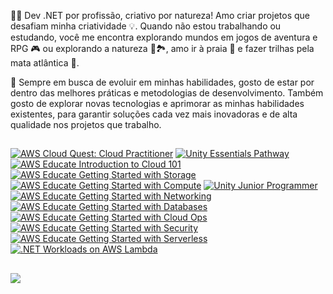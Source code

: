👨‍💻 Dev .NET por profissão, criativo por natureza! Amo criar projetos que desafiam minha criatividade 💡. Quando não estou trabalhando ou estudando, você me encontra explorando mundos em jogos de aventura e RPG 🎮 ou explorando a natureza 🌴🏞️, amo ir à praia 🌊 e fazer trilhas pela mata atlântica 🌿.

🔎 Sempre em busca de evoluir em minhas habilidades, gosto de estar por dentro das melhores práticas e metodologias de desenvolvimento. Também gosto de explorar novas tecnologias e aprimorar as minhas habilidades existentes, para garantir soluções cada vez mais inovadoras e de alta qualidade nos projetos que trabalho.

##

<!--START_SECTION:badges-->

[![AWS Cloud Quest: Cloud Practitioner](https://images.credly.com/size/105x105/images/2784d0d8-327c-406f-971e-9f0e15097003/image.png)](http://www.credly.com/badges/ae53f3cb-fb84-4088-9f70-b9e023a497ab "AWS Cloud Quest: Cloud Practitioner")
[![Unity Essentials Pathway](https://images.credly.com/size/105x105/images/2ebece18-451f-4f69-868a-9b5edac57567/image.png)](http://www.credly.com/badges/ebef9854-7d1a-41a6-a901-5c193b0f5e25 "Unity Essentials Pathway")
[![AWS Educate Introduction to Cloud 101](https://images.credly.com/size/105x105/images/8d67bbf4-128b-4141-b5f1-1bc61bbfbaa6/image.png)](http://www.credly.com/badges/d5d87bbf-b76b-46f1-a1ed-dd3126e452f3 "AWS Educate Introduction to Cloud 101")
[![AWS Educate Getting Started with Storage](https://images.credly.com/size/105x105/images/5bf37709-4b69-4cdc-9edc-af7b3370d427/image.png)](http://www.credly.com/badges/86607c05-5453-4b01-a197-fc05fe1a09dc "AWS Educate Getting Started with Storage")
[![AWS Educate Getting Started with Compute](https://images.credly.com/size/105x105/images/9358115e-ead7-47c2-91e2-165b6a650a1b/image.png)](http://www.credly.com/badges/a97bfecc-e97e-44f9-b336-1d31ff065adf "AWS Educate Getting Started with Compute")
[![Unity Junior Programmer](https://images.credly.com/size/105x105/images/03d1c2f6-6182-49bd-b5af-2ef6d28b5383/image.png)](http://www.credly.com/badges/dd2d5c67-39e7-44be-bc62-595697786865 "Unity Junior Programmer")
[![AWS Educate Getting Started with Networking](https://images.credly.com/size/105x105/images/979e42e2-1d32-4d21-97ea-53d991ea50fb/image.png)](http://www.credly.com/badges/56217d22-1307-403c-bd24-73b7788c1913 "AWS Educate Getting Started with Networking")
[![AWS Educate Getting Started with Databases](https://images.credly.com/size/105x105/images/6f135924-7645-4bd2-ab68-3bc0b49c7e27/image.png)](http://www.credly.com/badges/8e1b531d-f3bf-47bc-a6a8-8cb44874ced1 "AWS Educate Getting Started with Databases")
[![AWS Educate Getting Started with Cloud Ops](https://images.credly.com/size/105x105/images/01c3b0d4-a225-483b-a762-460473658c1a/image.png)](http://www.credly.com/badges/f3eff8bd-1e8c-4d66-b1f7-38b998cca420 "AWS Educate Getting Started with Cloud Ops")
[![AWS Educate Getting Started with Security](https://images.credly.com/size/105x105/images/80845928-d1f8-4549-ae9d-27676fba897e/image.png)](http://www.credly.com/badges/0448b05a-9338-432f-a3b7-a977bc3f7766 "AWS Educate Getting Started with Security")
[![AWS Educate Getting Started with Serverless](https://images.credly.com/size/105x105/images/629a2bb9-14a6-47b3-b17e-f1056b1404d0/image.png)](http://www.credly.com/badges/85e97b14-c1e5-4064-a7f3-07097fffe271 "AWS Educate Getting Started with Serverless")
[![.NET Workloads on AWS Lambda](https://images.credly.com/size/105x105/images/221e7d7f-bceb-422e-8c31-436ecbcda614/image.png)](http://www.credly.com/badges/f2b55148-9c5f-4766-99d0-c5975569d20c ".NET Workloads on AWS Lambda")
<!--END_SECTION:badges-->
## 
<div>
  <img src="https://github-readme-stats.vercel.app/api/top-langs/?username=vitormartins1&layout=compact&langs_count=14&hide=xslt,php,html,css,scss,shell,smalltalk"/> <!-- c%2B%2B -->
</div>
